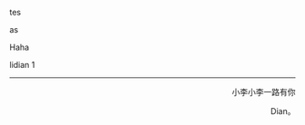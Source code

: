 tes



as 

Haha

lidian 1



------

<p align="right" color="orange">	小李小李一路有你</p><p align="right" color="orange">	Dian。</p>	

